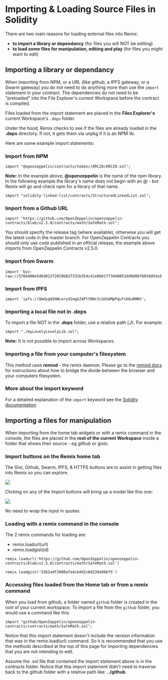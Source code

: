 Importing & Loading Source Files in Solidity
==================================

There are two main reasons for loading external files into Remix:
- **to import a library or dependancy** (for files you will NOT be editing)
- **to load some files for manipulation, editing and play** (for files you might want to edit)

## Importing a library or dependancy

When importing from NPM, or a URL (like github, a IPFS gateway, or a Swarm gateway) you do not need to do anything more than use the `import` statement in your contract. The dependencies do not need to be "preloaded" into the File Explorer's current Workspace before the contract is compiled.

Files loaded from the import statement are placed in the **Files Explorer's** current Workspace's `.deps` folder. 

Under the hood, Remix checks to see if the files are already loaded in the **.deps** directory.  If not, it gets them via unpkg if it is an NPM lib.

Here are some example import statements:

### Import from NPM
```
import "@openzeppelin/contracts/token//ERC20/ERC20.sol";
```

**Note:** In the example above, **@openzeppelin** is the name of the npm library.  In the following example the library's name does not begin with an @ - but Remix will go and check npm for a library of that name.

```
import "solidity-linked-list/contracts/StructuredLinkedList.sol";
```

### Import from a Github URL
```
import "https://github.com/OpenZeppelin/openzeppelin-contracts/blob/v2.5.0/contracts/math/SafeMath.sol";
```
You should specify the release tag (where available), otherwise you will get the latest code in the master branch.  For OpenZeppelin Contracts you should only use code published in an official release, the example above imports from OpenZeppelin Contracts v2.5.0.

### Import from Swarm

```
import 'bzz-raw://5766400e5d6d822f2029b827331b354c41e0b61f73440851dd0d06f603dd91e5';
```

### Import from IPFS

```
import 'ipfs://Qmdyq9ZmWcaryd1mgGZ4PttRNctLGUSAMpPqufsk6uRMKh';
```

### Importing a local file not in .deps

To import a file NOT in the **.deps** folder, use a relative path (**./**). For example:

```
import "./myLovelyLovelyLib.sol";
```

**Note:** It is not possible to import across Workspaces.

### Importing a file from your computer's filesystem

This method uses **remixd** - the remix daemon.  Please go to the [remixd docs](remixd.html) for instructions about how to bridge the divide between the browser and your computers filesystem.

### More about the import keyword
For a detailed explanation of the `import` keyword see the
[Solidity documentation](https://docs.soliditylang.org/en/latest/layout-of-source-files.html?highlight=import#importing-other-source-files)


## Importing a files for manipulation
When importing from the home tab widgets or with a remix command in the console, the files are placed in the **root of the current Workspace** inside a folder that shows their source - eg github or gists.

### Import buttons on the Remix home tab
The Gist, Github, Swarm, IPFS, & HTTPS buttons are to assist in getting files into Remix so you can explore.

![](images/a-import-from.png)

Clicking on any of the Import buttons will bring up a modal like this one:

![](images/a-gist-modal.png)

No need to wrap the input in quotes.
### Loading with a remix command in the console 
The 2 remix commands for loading are:
- remix.loadurl(url)
- remix.loadgist(id)

```
remix.loadurl('https://github.com/OpenZeppelin/openzeppelin-contracts/blob/v2.5.0/contracts/math/SafeMath.sol')
```

```
remix.loadgist('5362adf2000afa4cbdd2c6d239e06bf5')
```
### Accessing files loaded from the Home tab or from a remix command

When you load from github, a folder named `github` folder is created in the root of your current workspace.  To import a file from the `github` folder, you would use a command like this:

```
import "github/OpenZeppelin/openzeppelin-contracts/contracts/math/SafeMath.sol";
```

Notice that this import statement doesn't include the version information that was in the remix.load(url) command.  So it is recommended that you use the methods described at the top of this page for importing dependencies that you are not intending to edit.

Assume the .sol file that contained the import statement above is in the contracts folder. Notice that this import statement didn't need to traverse back to the github folder with a relative path like: **../github**.
